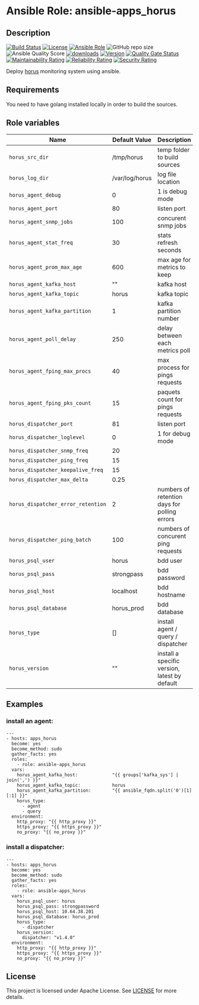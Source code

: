 # Ansible Role: ansible-apps_horus


## Description

[![Build Status](https://travis-ci.com/lotusnoir/ansible-apps_horus.svg?branch=master?style=flat)](https://travis-ci.com/lotusnoir/ansible-apps_horus)
[![License](https://img.shields.io/badge/license-Apache--2.0-brightgreen?style=flat)](https://opensource.org/licenses/Apache-2.0)
[![Ansible Role](https://img.shields.io/badge/galaxy-apps_horus-purple?style=flat)](https://galaxy.ansible.com/lotusnoir/apps_horus)
![GitHub repo size](https://img.shields.io/github/repo-size/lotusnoir/ansible-apps_horus?color=orange&style=flat)
![Ansible Quality Score](https://img.shields.io/ansible/quality/52300)
[![downloads](https://img.shields.io/ansible/role/d/52300)](https://galaxy.ansible.com/lotusnoir/apps_horus)
[![Version](https://img.shields.io/github/release/lotusnoir/ansible-apps_horus.svg)](https://github.com/lotusnoir/ansible-apps_horus/releases/)
[![Quality Gate Status](https://sonarcloud.io/api/project_badges/measure?project=lotusnoir_ansible-apps_horus&metric=alert_status)](https://sonarcloud.io/dashboard?id=lotusnoir_ansible-apps_horus)
[![Maintainability Rating](https://sonarcloud.io/api/project_badges/measure?project=lotusnoir_ansible-apps_horus&metric=sqale_rating)](https://sonarcloud.io/dashboard?id=lotusnoir_ansible-apps_horus)
[![Reliability Rating](https://sonarcloud.io/api/project_badges/measure?project=lotusnoir_ansible-apps_horus&metric=reliability_rating)](https://sonarcloud.io/dashboard?id=lotusnoir_ansible-apps_horus)
[![Security Rating](https://sonarcloud.io/api/project_badges/measure?project=lotusnoir_ansible-apps_horus&metric=security_rating)](https://sonarcloud.io/dashboard?id=lotusnoir_ansible-apps_horus)

Deploy [horus](https://github.com/kosctelecom/horus) monitoring system using ansible.

## Requirements

You need to have golang installed locally in order to build the sources.

## Role variables

| Name                               | Default Value  | Description                        |
| ---------------------------------- | -------------- | -----------------------------------|
| `horus_src_dir`                    | /tmp/horus     | temp folder to build sources |
| `horus_log_dir`                    | /var/log/horus | log file location|
| `horus_agent_debug`                | 0              | 1 is debug mode |
| `horus_agent_port`                 | 80             | listen port |
| `horus_agent_snmp_jobs`            | 100            | concurent snmp jobs  |
| `horus_agent_stat_freq`            | 30             | stats refresh seconds |
| `horus_agent_prom_max_age`         | 600            | max age for metrics to keep |
| `horus_agent_kafka_host`           | ""             | kafka host |
| `horus_agent_kafka_topic`          | horus          | kafka topic |
| `horus_agent_kafka_partition`      | 1              | kafka partition number |
| `horus_agent_poll_delay`           | 250            | delay between each metrics poll |
| `horus_agent_fping_max_procs`      | 40             | max process for pings requests |
| `horus_agent_fping_pks_count`      | 15             | paquets count for pings requests |
| `horus_dispatcher_port`            | 81             | listen port |
| `horus_dispatcher_loglevel`        | 0              | 1 for debug mode |
| `horus_dispatcher_snmp_freq`       | 20             |  |
| `horus_dispatcher_ping_freq`       | 15             |  |
| `horus_dispatcher_keepalive_freq`  | 15             |  |
| `horus_dispatcher_max_delta`       | 0.25           |  |
| `horus_dispatcher_error_retention` | 2              | numbers of retention days for polling errors |
| `horus_dispatcher_ping_batch`      | 100            | numbers of concurent ping requests |
| `horus_psql_user`                  | horus          | bdd user |
| `horus_psql_pass`                  | strongpass     | bdd password |
| `horus_psql_host`                  | localhost      | bdd hostname |
| `horus_psql_database`              | horus_prod     | bdd database |
| `horus_type`                       | []             | install agent / query / dispatcher |
| `horus_version`                    | ""             | install a specific version, latest by default |

## Examples 

### install an agent:

	---
	- hosts: apps_horus
	  become: yes
	  become_method: sudo
	  gather_facts: yes
	  roles:
	    - role: ansible-apps_horus
	  vars:
        horus_agent_kafka_host:             "{{ groups['kafka_sys'] | join(',') }}"
        horus_agent_kafka_topic:            horus
        horus_agent_kafka_partition:        "{{ ansible_fqdn.split('0')[1][:1] }}"
        horus_type:
          - agent
          - query
	  environment: 
	    http_proxy: "{{ http_proxy }}"
	    https_proxy: "{{ https_proxy }}"
	    no_proxy: "{{ no_proxy }}"

### install a dispatcher:

	---
	- hosts: apps_horus
	  become: yes
	  become_method: sudo
	  gather_facts: yes
	  roles:
	    - role: ansible-apps_horus
	  vars:
        horus_psql_user: horus
        horus_psql_pass: strongpassword
        horus_psql_host: 10.64.38.201
        horus_psql_database: horus_prod
        horus_type:
          - dispatcher
        horus_version: 
          dispatcher: "v1.4.0"
	  environment: 
	    http_proxy: "{{ http_proxy }}"
	    https_proxy: "{{ https_proxy }}"
	    no_proxy: "{{ no_proxy }}"



## License

This project is licensed under Apache License. See [LICENSE](/LICENSE) for more details.
